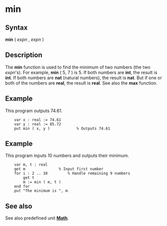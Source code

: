 
# min

## Syntax
**min** ( _expn_ , _expn_ )

## Description
The **min** function is used to find the minimum of two numbers (the two _expn_'s). For example, **min** ( 5, 7 ) is 5. If both numbers are **int**, the result is **int**. If both numbers are **nat** (natural numbers), the result is **nat**. But if one or both of the numbers are **real**, the result is **real**. See also the **max** function.


## Example
This program outputs 74.61.

        var x : real := 74.61
        var y : real := 85.72
        put min ( x, y )            % Outputs 74.61
## Example
This program inputs 10 numbers and outputs their minimum.

        var m, t : real
        get m               % Input first number
        for i : 2 .. 10         % Handle remaining 9 numbers
            get t
            m := min ( m, t )
        end for
        put "The minimum is ", m
## See also
See also predefined unit **[Math](mathmodule.html)**.

